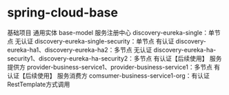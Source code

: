 # spring-cloud-base
基础项目
  通用实体
    base-model
  服务注册中心
    discovery-eureka-single：单节点 无认证
    discovery-eureka-single-security：单节点 有认证
    discovery-eureka-ha1、discovery-eureka-ha2：多节点 无认证
    discovery-eureka-ha-security1、discovery-eureka-ha-security2：多节点 有认证【后续使用】
  服务提供方
    provider-business-service1、provider-business-service1：多节点 有认证【后续使用】
  服务消费方
    comsumer-business-service1-org：有认证 RestTemplate方式调用
